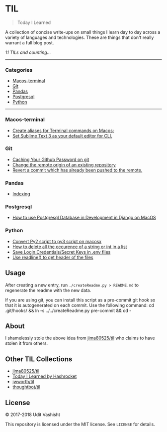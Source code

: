 # TIL

> Today I Learned

A collection of concise write-ups on small things I learn day to day across a
variety of languages and technologies. These are things that don't really
warrant a full blog post.


_11 TILs and counting..._

---

### Categories

* [Macos-terminal](#MacOs-Terminal)
* [Git](#git)
* [Pandas](#pandas)
* [Postgresql](#postgresql)
* [Python](#python)

---

### Macos-terminal

- [Create aliases for Terminal commands on Macos:](MacOs-Terminal/Create-aliases-for-terminal-commands.md)
- [Set Sublime Text 3 as your default editor for CLI.](MacOs-Terminal/set-sublimetext-3-as-default-cli-editor.md)

### Git

- [Caching Your Github Password on git](git/caching-github-password.md)
- [Change the remote origin of an existing repository](git/change-remote-origin.md)
- [Revert a commit which has already been pushed to the remote.](git/revert-already-pushed-git.md)

### Pandas

- [Indexing](pandas/indexing-in-pandas.md)

### Postgresql

- [How to use Postgresql Database in Development in Django on MacOS](postgresql/use_postgresql_in_development_in_django.md)

### Python

- [Convert Py2 script to py3 script on macosx](python/convert-py2-script-to-py3-on-macos.md)
- [How to delete all the occurence of a string or int in a list](python/delete-all-occurences-of-str-or-int-a-list.md)
- [Save Login Credentials/Secret Keys in .env files](python/save-login-credential-in-env-files.md)
- [Use readline() to get header of the files](python/use-readline-to-get-header-of-files.md)

## Usage

After creating a new entry, run `./createReadme.py > README.md` to regenerate
the readme with the new data.

If you are using git, you can install this script as a pre-commit git hook so
that it is autogenerated on each commit.  Use the following command:
    cd .git/hooks/ && ln -s ../../createReadme.py pre-commit && cd -




## About

I shamelessly stole the above idea from
[jima80525/til](https://github.com/jima80525/til) who claims to have stolen
it from others.

## Other TIL Collections

* [jima80525/til](https://github.com/jima80525/til)
* [Today I Learned by Hashrocket](https://til.hashrocket.com)
* [jwworth/til](https://github.com/jwworth/til)
* [thoughtbot/til](https://github.com/thoughtbot/til)

## License

&copy; 2017-2018 Udit Vashisht

This repository is licensed under the MIT license. See `LICENSE` for
details.